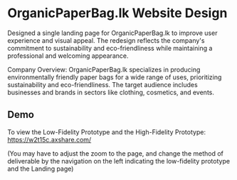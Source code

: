 # OrganicPaperBag.lk Website Design

Designed a single landing page for OrganicPaperBag.lk to improve user experience and visual appeal. The redesign reflects the company's commitment to sustainability and eco-friendliness while maintaining a professional and welcoming appearance.

Company Overview:
OrganicPaperBag.lk specializes in producing environmentally friendly paper bags for a wide range of uses, prioritizing sustainability and eco-friendliness. The target audience includes businesses and brands in sectors like clothing, cosmetics, and events.
## Demo

To view the Low-Fidelity Prototype and the High-Fidelity Prototype: https://w2t15c.axshare.com/

(You may have to adjust the zoom to the page, and change the method of 
deliverable by the navigation on the left indicating the low-fidelity 
prototype and the Landing page)
